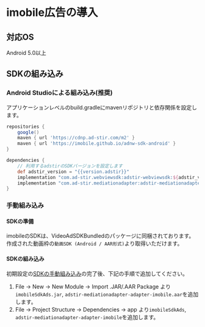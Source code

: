 # imobile広告の導入

## 対応OS

Android 5.0以上

## SDKの組み込み

### Android Studioによる組み込み(推奨)
アプリケーションレベルのbuild.gradleにmavenリポジトリと依存関係を設定します。

```groovy hl_lines="7 12"
repositories {
    google()
    maven { url 'https://cdnp.ad-stir.com/m2' }
    maven { url 'https://imobile.github.io/adnw-sdk-android' }
}

dependencies {
    // 利用するadstirのSDKバージョンを設定します
    def adstir_version = "{{version.adstir}}"
    implementation "com.ad-stir.webviewsdk:adstir-webviewsdk:${adstir_version}"
    implementation "com.ad-stir.mediationadapter:adstir-mediationadapter-imobile:${adstir_version}"
}
```

### 手動組み込み
#### SDKの準備
imobileのSDKは、VideoAdSDKBundledのパッケージに同梱されております。
作成された動画枠の`動画SDK (Android / AAR形式)`より取得いただけます。

#### SDKの組み込み
初期設定の[SDKの手動組み込み](../init/manual_integration.md)の完了後、下記の手順で追加してください。

1. File -> New -> New Module -> Import .JAR/.AAR Package より`imobileSdkAds.jar`, `adstir-mediationadapter-adapter-imobile.aar`を追加します。
2. File -> Project Structure -> Dependencies -> app より`imobileSdkAds`, `adstir-mediationadapter-adapter-imobile`を追加します。
